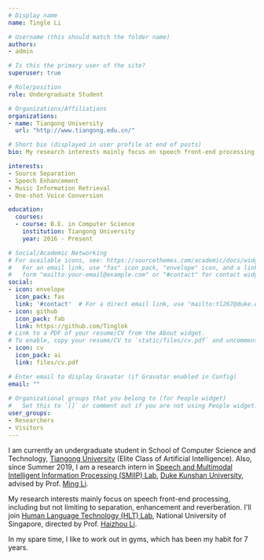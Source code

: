 ```yaml
---
# Display name
name: Tingle Li

# Username (this should match the folder name)
authors:
- admin

# Is this the primary user of the site?
superuser: true

# Role/position
role: Undergraduate Student

# Organizations/Affiliations
organizations:
- name: Tiangong University
  url: "http://www.tiangong.edu.cn/"

# Short bio (displayed in user profile at end of posts)
bio: My research interests mainly focus on speech front-end processing, including but not limiting to separation, enhancement and reverberation.

interests:
- Source Separation
- Speech Enhancement
- Music Information Retrieval
- One-shot Voice Conversion

education:
  courses:
  - course: B.E. in Computer Science
    institution: Tiangong University
    year: 2016 - Present

# Social/Academic Networking
# For available icons, see: https://sourcethemes.com/academic/docs/widgets/#icons
#   For an email link, use "fas" icon pack, "envelope" icon, and a link in the
#   form "mailto:your-email@example.com" or "#contact" for contact widget.
social:
- icon: envelope
  icon_pack: fas
  link: '#contact'  # For a direct email link, use "mailto:tl267@duke.edu".
- icon: github
  icon_pack: fab
  link: https://github.com/Tinglok
# Link to a PDF of your resume/CV from the About widget.
# To enable, copy your resume/CV to `static/files/cv.pdf` and uncomment the lines below.  
- icon: cv
  icon_pack: ai
  link: files/cv.pdf

# Enter email to display Gravatar (if Gravatar enabled in Config)
email: ""
  
# Organizational groups that you belong to (for People widget)
#   Set this to `[]` or comment out if you are not using People widget.  
user_groups:
- Researchers
- Visitors
---
```


I am currently an undergraduate student in School of Computer Science and Technology, [Tiangong University](http://www.tiangong.edu.cn/) (Elite Class of Artificial Intelligence). Also, since Summer 2019, I am a research intern in [Speech and Multimodal Intelligent Information Processing (SMIIP) Lab](https://sites.duke.edu/dkusmiip/), [Duke Kunshan University](https://dukekunshan.edu.cn/en), advised by Prof. [Ming Li](https://scholars.duke.edu/person/MingLi).

My research interests mainly focus on speech front-end processing, including but not limiting to separation, enhancement and reverberation. I'll join [Human Language Technology (HLT) Lab](http://ece.nus.edu.sg/hlt/), National University of Singapore, directed by Prof. [Haizhou Li](http://ece.nus.edu.sg/hlt/faculty/).

In my spare time, I like to work out in gyms, which has been my habit for 7 years.

